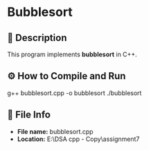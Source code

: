 # Bubblesort

## 📘 Description
This program implements **bubblesort** in C++.

## ⚙️ How to Compile and Run
g++ bubblesort.cpp -o bubblesort
./bubblesort

## 🧩 File Info
- **File name:** bubblesort.cpp
- **Location:** E:\DSA cpp - Copy\assignment7
